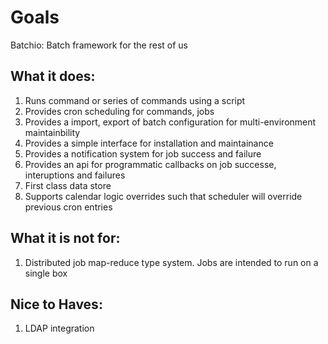 # Goals 

Batchio: Batch framework for the rest of us

What it does:
-------------
1. Runs command or series of commands using a script
2. Provides cron scheduling for commands, jobs
3. Provides a import, export of batch configuration for multi-environment maintainbility
4. Provides a simple interface for installation and maintainance
5. Provides a notification system for job success and failure
6. Provides an api for programmatic callbacks on job successe, interuptions and failures
7. First class data store 
8. Supports calendar logic overrides such that scheduler will override previous cron entries

What it is not for:
-------------------
1. Distributed job map-reduce type system. Jobs are intended to run on a single box 


Nice to Haves:
--------------
1. LDAP integration

